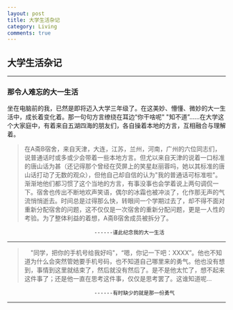 ```yaml
---
layout: post
title: 大学生活杂记
category: Living
comments: true
---
```

## 大学生活杂记
---
### 那令人难忘的大一生活
坐在电脑前的我，已然是即将迈入大学三年级了。在这美妙、懵懂、微妙的大一生活中，成长着变化着。那一句句方言缭绕在耳边“你干啥呢" "知不道”......在大学这个大家庭中，有着来自五湖四海的朋友们，各自操着本地的方言，互相融合与理解着。

> 在A斋B宿舍，来自天津，大连，江苏，兰州，河南，广州的六位同志们，说普通话时或多或少会带着一些本地方言。但尤以来自天津的说着一口标准的唐山话为甚（还记得那个曾经在荧屏上的笑星赵丽蓉吗，她以其标准的唐山话打动了无数的观众），但他自己却自信的认为"我的普通话可标准啦"。渐渐地他们都习惯了这个当地的方言，有事没事也会学着说上两句调侃一下。宿舍也传出不断地欢声笑语，偶尔的冰霜也被冲淡了，化作那无声的气流悄悄逝去。时间总是过得那么快，转眼间一个学期过去了，却不得不面对重新分配宿舍的问题，这不仅仅是一次宿舍的重新分配问题，更是一人性的考验。为了整体利益的着想，A斋B宿舍成员被拆分了。        			

								------谨此纪念我的大一生活
---
>　"同学，把你的手机号给我好吗"，“嗯，你记一下吧：XXXX”。他也不知道为什么会突然管她要手机号码，也不知道自己哪里来的勇气。他也没有想到，事情到这里就结束了，然后就没有然后了。是不是他太忙了，想不起来这件事了；还是他一直在思考这件事，仅仅是思考罢了。这谁知道呢...

								------有时缺少的就是那一份勇气
---                                            
	
